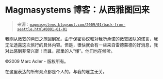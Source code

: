 <!--yml

分类：未分类

日期：2024-05-18 04:56:12

-->

# Magmasystems 博客：从西雅图回来

> 来源：[`magmasystems.blogspot.com/2009/01/back-from-seattle.html#0001-01-01`](http://magmasystems.blogspot.com/2009/01/back-from-seattle.html#0001-01-01)

我刚从微软的两日之旅回到家。由于保密协议和对我所承诺的微软团队的诺言，我无法透露这次旅行的具体内容。但是，很快就会有一些来自雷德蒙德的好消息，我对此感到非常兴奋！而且，那里的人“懂”。他们也在倾听。

©2009 Marc Adler - 版权所有。

在这里表达的所有观点都是个人的，与我的雇主无关。
